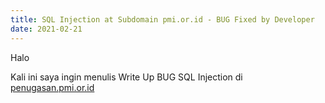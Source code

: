 ```yaml
---
title: SQL Injection at Subdomain pmi.or.id - BUG Fixed by Developer
date: 2021-02-21
---
```


Halo

Kali ini saya ingin menulis Write Up BUG SQL Injection di [penugasan.pmi.or.id](https://penugasan.pmi.or.id)
